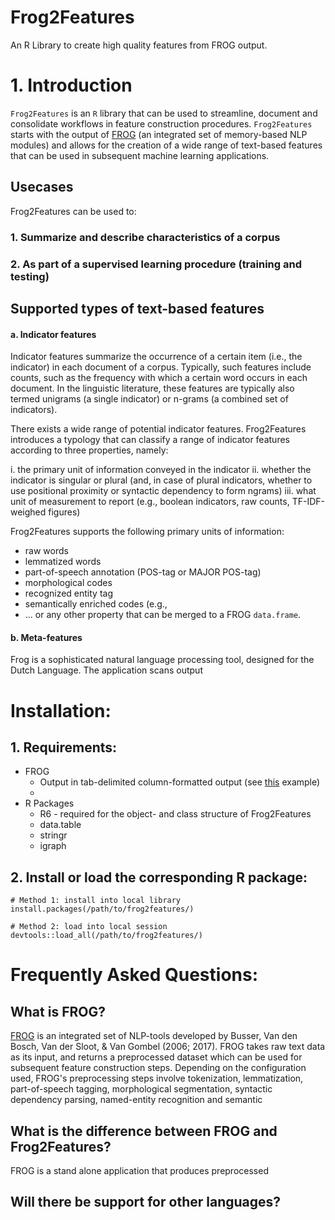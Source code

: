 # Frog2Features
An R Library to create high quality features from FROG output.

# 1. Introduction
`Frog2Features` is an `R` library that can be used to streamline, document and consolidate workflows in feature construction procedures. `Frog2Features` starts with the output of [FROG](https://github.com/LanguageMachines/frog/) (an integrated set of memory-based NLP modules) and allows for the creation of a wide range of text-based features that can be used in subsequent machine learning applications. 

## Usecases

Frog2Features can be used to: 

### 1. Summarize and describe characteristics of a corpus

### 2. As part of a supervised learning procedure (training and testing)

## Supported types of text-based features

#### a. Indicator features
Indicator features summarize the occurrence of a certain item (i.e., the indicator) in each document of a corpus. Typically, such features include counts, such as the frequency with which a certain word occurs in each document. In the linguistic literature, these features are typically also termed unigrams (a single indicator) or n-grams (a combined set of indicators). 

There exists a wide range of potential indicator features. Frog2Features introduces a typology that can classify a range of indicator features according to three properties, namely: 
   
   i. the primary unit of information conveyed in the indicator
   ii. whether the indicator is singular or plural (and, in case of plural indicators, whether to use positional proximity or syntactic dependency to form ngrams)
   iii. what unit of measurement to report (e.g., boolean indicators, raw counts, TF-IDF-weighed figures)

Frog2Features supports the following primary units of information: 
   * raw words
   * lemmatized words
   * part-of-speech annotation (POS-tag or MAJOR POS-tag)
   * morphological codes
   * recognized entity tag  
   * semantically enriched codes (e.g., 
   * ... or any other property that can be merged to a FROG `data.frame`.
      

#### b. Meta-features





Frog is a sophisticated natural language processing tool, designed for the Dutch Language. The application scans output

# Installation:
## 1. Requirements:
   * FROG
     * Output in tab-delimited column-formatted output (see [this](http://languagemachines.github.io/frog/) example)
     * 
   * R Packages 
     * R6 - required for the object- and class structure of Frog2Features
     * data.table
     * stringr
     * igraph

## 2. Install or load the corresponding R package:

```splus
# Method 1: install into local library
install.packages(/path/to/frog2features/)

# Method 2: load into local session 
devtools::load_all(/path/to/frog2features/)

```

# Frequently Asked Questions:

## What is FROG?
[FROG](https://languagemachines.github.io/frog) is an integrated set of NLP-tools developed by Busser, Van den Bosch, Van der Sloot, & Van Gombel (2006; 2017). FROG takes raw text data as its input, and returns a preprocessed dataset which can be used for subsequent feature construction steps. Depending on the configuration used, FROG's preprocessing steps involve tokenization, lemmatization, part-of-speech tagging, morphological segmentation, syntactic dependency parsing, named-entity recognition and semantic 

## What is the difference between FROG and Frog2Features?
FROG is a stand alone application that produces preprocessed 



## Will there be support for other languages? 





